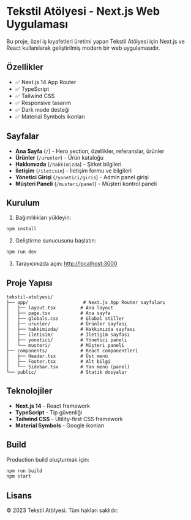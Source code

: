# Tekstil Atölyesi - Next.js Web Uygulaması

Bu proje, özel iş kıyafetleri üretimi yapan Tekstil Atölyesi için Next.js ve React kullanılarak geliştirilmiş modern bir web uygulamasıdır.

## Özellikler

- ✅ Next.js 14 App Router
- ✅ TypeScript
- ✅ Tailwind CSS
- ✅ Responsive tasarım
- ✅ Dark mode desteği
- ✅ Material Symbols ikonları

## Sayfalar

- **Ana Sayfa** (`/`) - Hero section, özellikler, referanslar, ürünler
- **Ürünler** (`/urunler`) - Ürün kataloğu
- **Hakkımızda** (`/hakkimizda`) - Şirket bilgileri
- **İletişim** (`/iletisim`) - İletişim formu ve bilgileri
- **Yönetici Girişi** (`/yonetici/giris`) - Admin panel girişi
- **Müşteri Paneli** (`/musteri/panel`) - Müşteri kontrol paneli

## Kurulum

1. Bağımlılıkları yükleyin:
```bash
npm install
```

2. Geliştirme sunucusunu başlatın:
```bash
npm run dev
```

3. Tarayıcınızda açın: [http://localhost:3000](http://localhost:3000)

## Proje Yapısı

```
tekstil-atolyesi/
├── app/                    # Next.js App Router sayfaları
│   ├── layout.tsx         # Ana layout
│   ├── page.tsx           # Ana sayfa
│   ├── globals.css        # Global stiller
│   ├── urunler/           # Ürünler sayfası
│   ├── hakkimizda/        # Hakkımızda sayfası
│   ├── iletisim/          # İletişim sayfası
│   ├── yonetici/          # Yönetici paneli
│   └── musteri/           # Müşteri paneli
├── components/            # React componentleri
│   ├── Header.tsx         # Üst menü
│   ├── Footer.tsx         # Alt bilgi
│   └── Sidebar.tsx        # Yan menü (panel)
└── public/                # Statik dosyalar
```

## Teknolojiler

- **Next.js 14** - React framework
- **TypeScript** - Tip güvenliği
- **Tailwind CSS** - Utility-first CSS framework
- **Material Symbols** - Google ikonları

## Build

Production build oluşturmak için:

```bash
npm run build
npm start
```

## Lisans

© 2023 Tekstil Atölyesi. Tüm hakları saklıdır.
